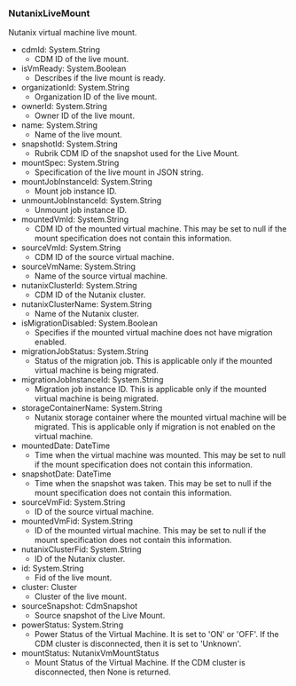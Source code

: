### NutanixLiveMount
Nutanix virtual machine live mount.

- cdmId: System.String
  - CDM ID of the live mount.
- isVmReady: System.Boolean
  - Describes if the live mount is ready.
- organizationId: System.String
  - Organization ID of the live mount.
- ownerId: System.String
  - Owner ID of the live mount.
- name: System.String
  - Name of the live mount.
- snapshotId: System.String
  - Rubrik CDM ID of the snapshot used for the Live Mount.
- mountSpec: System.String
  - Specification of the live mount in JSON string.
- mountJobInstanceId: System.String
  - Mount job instance ID.
- unmountJobInstanceId: System.String
  - Unmount job instance ID.
- mountedVmId: System.String
  - CDM ID of the mounted virtual machine. This may be set to null if the mount specification does not contain this information.
- sourceVmId: System.String
  - CDM ID of the source virtual machine.
- sourceVmName: System.String
  - Name of the source virtual machine.
- nutanixClusterId: System.String
  - CDM ID of the Nutanix cluster.
- nutanixClusterName: System.String
  - Name of the Nutanix cluster.
- isMigrationDisabled: System.Boolean
  - Specifies if the mounted virtual machine does not have migration enabled.
- migrationJobStatus: System.String
  - Status of the migration job. This is applicable only if the mounted virtual machine is being migrated.
- migrationJobInstanceId: System.String
  - Migration job instance ID. This is applicable only if the mounted virtual machine is being migrated.
- storageContainerName: System.String
  - Nutanix storage container where the mounted virtual machine will be migrated. This is applicable only if migration is not enabled on the virtual machine.
- mountedDate: DateTime
  - Time when the virtual machine was mounted. This may be set to null if the mount specification does not contain this information.
- snapshotDate: DateTime
  - Time when the snapshot was taken. This may be set to null if the mount specification does not contain this information.
- sourceVmFid: System.String
  - ID of the source virtual machine.
- mountedVmFid: System.String
  - ID of the mounted virtual machine. This may be set to null if the mount specification does not contain this information.
- nutanixClusterFid: System.String
  - ID of the Nutanix cluster.
- id: System.String
  - Fid of the live mount.
- cluster: Cluster
  - Cluster of the live mount.
- sourceSnapshot: CdmSnapshot
  - Source snapshot of the Live Mount.
- powerStatus: System.String
  - Power Status of the Virtual Machine. It is set to 'ON' or 'OFF'. If the CDM cluster is disconnected, then it is set to  'Unknown'.
- mountStatus: NutanixVmMountStatus
  - Mount Status of the Virtual Machine. If the CDM cluster is disconnected, then None is  returned.
